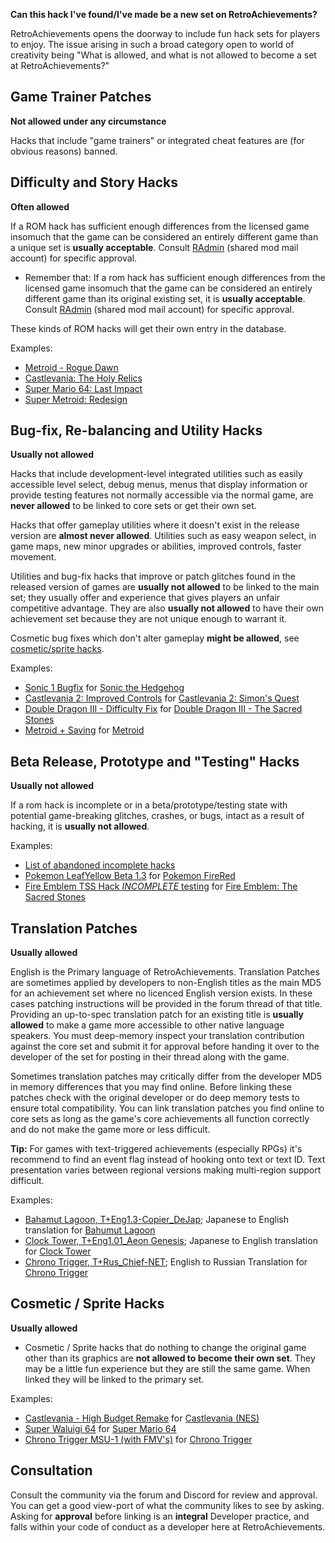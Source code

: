 **Can this hack I've found/I've made be a new set on RetroAchievements?**

RetroAchievements opens the doorway to include fun hack sets for players to enjoy.  The issue arising in such a broad category open to world of creativity being "What is allowed, and what is not allowed to become a set at RetroAchievements?"

## Game Trainer Patches

**Not allowed under any circumstance**

Hacks that include "game trainers" or integrated cheat features are (for obvious reasons) banned.


## Difficulty and Story Hacks

**Often allowed**

If a ROM hack has sufficient enough differences from the licensed game insomuch that the game can be considered an entirely different game than a unique set is **usually acceptable**. Consult [RAdmin](http://retroachievements.org/user/RAdmin) (shared mod mail account) for specific approval.

- Remember that:  If a rom hack has sufficient enough differences from the licensed game insomuch that the game can be considered an entirely different game than its original existing set, it is **usually acceptable**. Consult [RAdmin](http://retroachievements.org/user/RAdmin) (shared mod mail account) for specific approval.

These kinds of ROM hacks will get their own entry in the database.

Examples:

- [Metroid - Rogue Dawn](http://retroachievements.org/Game/9597)  
- [Castlevania: The Holy Relics](http://retroachievements.org/game/11655)  
- [Super Mario 64: Last Impact](http://retroachievements.org/game/12733)
- [Super Metroid: Redesign](http://retroachievements.org/game/820)


## Bug-fix, Re-balancing and Utility Hacks

**Usually not allowed**

Hacks that include development-level integrated utilities such as easily accessible level select, debug menus, menus that display information or provide testing features not normally accessible via the normal game, are **never allowed** to be linked to core sets or get their own set.

Hacks that offer gameplay utilities where it doesn't exist in the release version are **almost never allowed**. Utilities such as easy weapon select, in game maps, new minor upgrades or abilities, improved controls, faster movement.

Utilities and bug-fix hacks that improve or patch glitches found in the released version of games are **usually not allowed** to be linked to the main set; they usually offer and experience that gives players an unfair competitive advantage. They are also **usually not allowed** to have their own achievement set because they are not unique enough to warrant it.

Cosmetic bug fixes which don't alter gameplay **might be allowed**, see [cosmetic/sprite hacks](#cosmetic--sprite-hacks).

Examples:

- [Sonic 1 Bugfix](https://www.romhacking.net/hacks/3200/) for [Sonic the Hedgehog](http://retroachievements.org/game/1)
- [Castlevania 2: Improved Controls](https://www.romhacking.net/hacks/4150/) for [Castlevania 2: Simon's Quest](https://retroachievements.org/game/1461)
- [Double Dragon III - Difficulty Fix](https://www.romhacking.net/hacks/239/) for [Double Dragon III - The Sacred Stones](https://retroachievements.org/game/1662)
- [Metroid + Saving](http://www.romhacking.net/hacks/1186/) for [Metroid](https://retroachievements.org/game/1487)


## Beta Release, Prototype and "Testing" Hacks

**Usually not allowed**

If a rom hack is incomplete or in a beta/prototype/testing state with potential game-breaking glitches, crashes, or bugs, intact as a result of hacking, it is **usually not allowed**.

Examples:

- [List of abandoned incomplete hacks](https://www.romhacking.net/abandoned/#id2)
- [Pokemon LeafYellow Beta 1.3](https://www.pokecommunity.com/showthread.php?t=418666) for [Pokemon FireRed](https://retroachievements.org/game/515)
- [Fire Emblem TSS Hack *INCOMPLETE* testing](https://www.romhacking.net/forum/index.php?topic=28277.0) for [Fire Emblem: The Sacred Stones](http://retroachievements.org/game/2482)


## Translation Patches

**Usually allowed**

English is the Primary language of RetroAchievements. Translation Patches are sometimes applied by developers to non-English titles as the main MD5 for an achievement set where no licenced English version exists. In these cases patching instructions will be provided in the forum thread of that title.  Providing an up-to-spec translation patch for an existing title is **usually allowed** to make a game more accessible to other native language speakers.  You must deep-memory inspect your translation contribution against the core set and submit it for approval before handing it over to the developer of the set for posting in their thread along with the game.

Sometimes translation patches may critically differ from the developer MD5 in memory differences that you may find online.  Before linking these patches check with the original developer or do deep memory tests to ensure total compatibility. You can link translation patches you find online to core sets as long as the game's core achievements all function correctly and do not make the game more or less difficult.

**Tip:** For games with text-triggered achievements (especially RPGs) it's recommend to find an event flag instead of hooking onto text or text ID. Text presentation varies between regional versions making multi-region support difficult.

Examples:

- [Bahamut Lagoon, T+Eng1.3-Copier_DeJap](http://www.romhacking.net/translations/280/); Japanese to English translation for [Bahumut Lagoon](https://retroachievements.org/Game/2257)
- [Clock Tower, T+Eng1.01_Aeon Genesis](http://www.romhacking.net/translations/302/); Japanese to English translation for [Clock Tower](https://retroachievements.org/Game/2374)
- [Chrono Trigger, T+Rus_Chief-NET](http://chief-net.ru/index.php?option=com_content&task=view&id=15&Itemid=29); English to Russian Translation for [Chrono Trigger](http://retroachievements.org/Game/319)


## Cosmetic / Sprite Hacks

**Usually allowed**

- Cosmetic / Sprite hacks that do nothing to change the original game other than its graphics are **not allowed to become their own set**. They may be a little fun experience but they are still the same game. When linked they will be linked to the primary set.

Examples:

- [Castlevania - High Budget Remake](https://www.romhacking.net/hacks/2673/) for [Castlevania (NES)](http://retroachievements.org/game/1462)
- [Super Waluigi 64](https://hacks.sm64hacks.com/hack/403) for [Super Mario 64](http://retroachievements.org/Game/10003)
- [Chrono Trigger MSU-1 (with FMV's)](https://www.romhacking.net/forum/index.php?topic=23115.0) for [Chrono Trigger](http://retroachievements.org/game/319)


## Consultation

Consult the community via the forum and Discord for review and approval.  You can get a good view-port of what the community likes to see by asking.  Asking for **approval** before linking is an **integral** Developer practice, and falls within your code of conduct as a developer here at RetroAchievements.